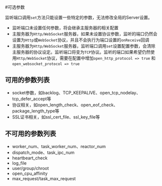 #可选参数

监听端口调用`set`方法只能设置一些特定的参数，无法修改全局的Server设置。

* 监听端口未设置任何参数，将会继承主服务器的相关配置
* 主服务器为`Http/WebSocket`服务器，如果未设置协议参数，监听的端口仍然会设置为`Http`或`WebSocket`协议，并且不会执行为端口设置的`onReceive`回调
* 主服务器为`Http/WebSocket`服务器，监听端口调用`set`设置配置参数，会清除主服务器的协议设定。监听端口将变为`TCP`协议。监听的端口如果希望仍然使用`Http/WebSocket`协议，需要在配置中增加`open_http_protocol => true` 和 `open_websocket_protocol => true`

可用的参数列表
-----
* socket参数，如backlog、TCP_KEEPALIVE、open_tcp_nodelay、tcp_defer_accept等
* 协议相关，如open_length_check、open_eof_check、package_length_type等
* SSL证书相关，如ssl_cert_file、ssl_key_file等

不可用的参数列表
----
* worker_num、task_worker_num、reactor_num
* dispatch_mode、task_ipc_num
* heartbeart_check
* log_file
* user/group/chroot
* open_cpu_affinity
* max_request/task_max_request
